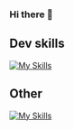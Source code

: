 ### Hi there 👋

## Dev skills

[![My Skills](https://skillicons.dev/icons?i=html,css,js,php,sass,vue,vscode,wordpress)](https://skillicons.dev)

## Other

[![My Skills](https://skillicons.dev/icons?i=figma,ableton,ai,ps)](https://skillicons.dev)

<!--
**abroudoux/abroudoux** is a ✨ _special_ ✨ repository because its `README.md` (this file) appears on your GitHub profile.

Here are some ideas to get you started:

- 🔭 I’m currently working on ...
- 🌱 I’m currently learning ...
- 👯 I’m looking to collaborate on ...
- 🤔 I’m looking for help with ...
- 💬 Ask me about ...
- 📫 How to reach me: ...
- 😄 Pronouns: ...
- ⚡ Fun fact: ...
-->
